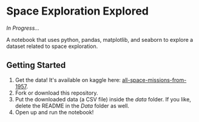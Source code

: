 # Space Exploration Explored

*In Progress...*

A notebook that uses python, pandas, matplotlib, and seaborn to explore a dataset related to space exploration.

## Getting Started

1) Get the data! It's available on kaggle here: [all-space-missions-from-1957](https://www.kaggle.com/agirlcoding/all-space-missions-from-1957).
2) Fork or download this repository.
3) Put the downloaded data (a CSV file) inside the *data* folder. If you like, delete the README in the *Data* folder as well.
4) Open up and run the notebook!



